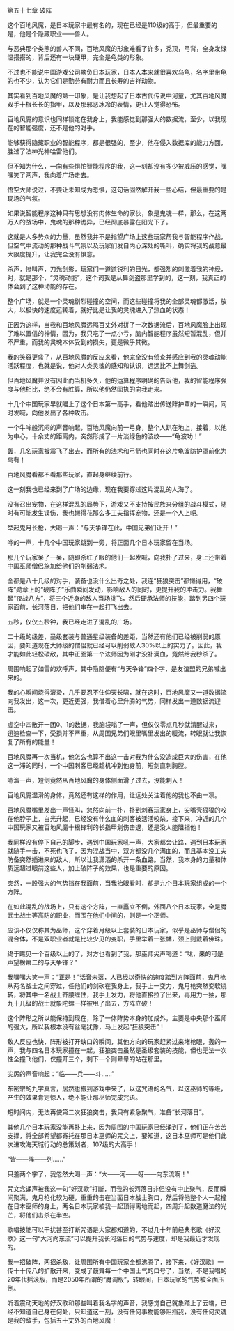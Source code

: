 第五十七章 破阵


这个百地风魔，是日本玩家中最有名的，现在已经是110级的高手，但最重要的是，他是个隐藏职业——兽人。

与恶典那个类熊的兽人不同，百地风魔的形象难看了许多，秃顶，弓背，全身发绿湿搭搭的，背后还有一块硬甲，完全是龟类的形象。

不过也不能说中国游戏公司欺负日本玩家，日本人本来就很喜欢乌龟，名字里带龟的也不少，认为它们是勤劳有耐力而且长寿的吉祥动物。

其实看到百地风魔的第一印象，是让我想起了日本古代传说中河童，尤其百地风魔双手十根长长的指甲，以及那邪恶冰冷的表情，更让人觉得恐怖。

百地风魔的意识也同样锁定在我身上，我能感觉到那强大的数据流，至少，以我现在的智能强度，还不是他的对手。

能够获得隐藏职业的智能程序，都是很强的，至少，他在侵入数据库的能力方面，胜过了法神光神哈雷他们。

但不知为什么，一向有些惧怕智能程序的我，这一刻却没有多少被威压的感觉，嘿嘿笑了两声，我向着广场走去。

悟空大师说过，不要让未知成为恐惧，这句话固然解开我一些心结，但最重要的是现场的气氛。

如果说智能程序这种只有思想没有肉体生命的家伙，象是鬼魂一样，那么，在这两万人的战场中，鬼魂的那种诡异，已经彻底暴露在阳光下了。

这就是人多势众的力量，虽然我并不是指望广场上这些玩家帮我与智能程序作战，但空气中流动的那种战斗气氛以及玩家们发自内心深处的嘶叫，确实将我的战意最大限度提升，让我完全没有惧意。

杀声，惨叫声，刀光剑影，玩家们一道道锐利的目光，都强烈的刺激着我的神经，对，就是那个，“灵魂动能”，这个词我是从舞剑盗那里学到的，这一刻，我真正的体会到了这种动能的存在。

整个广场，就是一个灵魂剧烈碰撞的空间，而这些碰撞将我的全部灵魂都激活，放大，以极快的速度运转着，就好比是让我的灵魂进入了热血的状态！

正因为这样，当我和百地风魔远隔百丈外对拼了一次数据流后，百地风魔脸上出现了难以置信的神情，因为，我只吃了一点小亏，脑内智能程序虽然短暂混乱，但并不严重，而我的灵魂本体受到的损失，更是微乎其微。

我的笑容更盛了，从百地风魔的反应来看，他完全没有侦查并感应到我的灵魂动能活跃程度，也就是说，他对人类灵魂的感知和认识，远远比不上舞剑盗。

但百地风魔并没有因此而当机多久，他的运算程序明确的告诉他，我的智能程序强度与他相比，绝不会有胜算，所以他仍然固执的向我走来。

十几个中国玩家早就瞄上了这个日本第一高手，看他踏出传送阵护罩的一瞬间，同时发喊，向他发出了各种攻击。

一个牛哞般沉闷的声音响起，百地风魔向前一弓身，整个人趴在地上，接着，以他为中心，十余丈的距离内，突然形成了一片淡绿色的波纹——“龟波功！”

轰，几名玩家被震飞了出去，而所有的法术和弓箭也同时在这片龟波防护罩前化为乌有！

百地风魔看都不看那些玩家，直起身继续前行。

这一刻我也已经来到了广场的边缘，现在我要穿过这片混乱的人海了。

没有召出宠物，在这样混乱的局势下，游戏又不支持按民族来分组的战斗模式，随时有可能发生误伤，我也懒得花那么多工夫指挥宠物，还是一个人上吧。

举起鬼月长枪，大喝一声：“与天争锋在此，中国兄弟们让开！”

哗的一声，十几个中国玩家跳到一旁，将正面几个日本玩家留在当场。

那几个玩家呆了一呆，随即杀红了眼的他们一起发喊，向我扑了过来，身上还带着中国巫师僧侣施加给他们的削弱法术。

全都是八十几级的对手，装备也没什么出奇之处，我连“狂狼突击”都懒得用，“破阵”勋章上的“破阵子”乐曲瞬间发动，影响敌人的同时，更提升我的冲击力。我舞起“夜战八方”，将三个近身的敌人当场挑飞，然后硬承法师的技能，踏到另四个玩家面前，长河落日，把他们串在一起打飞出去。

五秒，仅仅五秒钟，我已经走进了混乱的广场。

二十级的级差，圣级套装与普通星级装备的差距，当然还有他们已经被削弱的原因，要知道现在大师级的僧侣就已经可以削弱敌人30%以上的实力了。因此，我才能如此轻松破敌，其中正面第一个法师因为刚才没补满血，竟然给我秒杀了。

周围响起了如雷的欢呼声，其中隐隐便有“与天争锋”四个字，是友谊盟的兄弟喊出来的。

我的心瞬间烧得滚烫，几乎要忍不住仰天长啸，就在这时，百地风魔又一道数据流向我发出，这一次，更近更强，我借着心里升腾的气势，同样发出一道数据流迎击。

虚空中四散开一团0、1的数据，我脑袋嗡了一声，但仅仅零点几秒就清醒过来，迅速检查一下，受损并不严重，从周围兄弟们眼里嘴里发出的暖流，转眼就让我恢复了所有的能量！

百地风魔再一次当机，他怎么也算不出这一击对我为什么没造成巨大的伤害，在他这一滞的同时，一个中国刺客已经趁机冲到他身前，短剑直刺胸膛。

哧溜一声，短剑竟然从百地风魔的身体侧面滑了过去，没能刺入！

百地风魔湿滑的身体，竟然还有这样的作用，让远处关注着他的我也不由一凛。

百地风魔嘴里发出一声怪叫，忽然向前一扑，扑到刺客玩家身上，尖嘴壳狠狠的咬在他脖子上，白光升起，已经没有什么血的刺客被活活咬杀，接下来，冲近的几个中国玩家又被百地风魔十根锋利的长指甲划伤击退，还是没人能阻挡他！

我同样没有停下自己的脚步，遇到中国玩家吼一声，大家都会让路，遇到日本玩家就随手一击，不死也飞了，因为混战当中，双方都没几个满血的，而且基本没工夫防备突然插进来的敌人，所以让我潇洒的杀开一条血路。当然，我本身的力量和体质远超过眼前这些人，加上破阵子的效果，也是重要的原因。

突然，一股强大的气势挡在我面前，当我抬眼看时，却是九个日本玩家组成的一个方阵。

在如此混乱的战场上，只有这个方阵，一直矗立不倒，外面八个日本玩家，全是魔武士战士等高防的职业，而围在他们中间的，则是一个巫师。

应该不仅仅称其为巫师，这个穿着月级以上套装的日本玩家，似乎是巫师与僧侣的混合体，不是双职业者就是比较少见的变职，手里举着一张幡，颈上则戴着佛珠。

终于瞧见一个百级以上的了，对方也看到了我，那巫师尖声喝道：“呔，来的可是声望榜第二的与天争锋？”

我嘿嘿大笑一声：“正是！”话音未落，人已经以奇快的速度踏到方阵面前，鬼月枪从两名战士之间穿过，任他们的剑砍在我身上，我手上一变力，鬼月枪突然变软绕转，将其中一名战士齐腰缠住，我手上发力，将他直接拉了出来，再用力一抽，那九十几级的战士就象陀螺一样被甩了出去，方阵立破！

这个阵形之所以能保持到现在，除了一体阵势本身的加成外，主要是中央那个巫师的强大，所以我根本没有丝毫犹豫，马上发起“狂狼突击”！

敌人反应也快，阵形被打开缺口的瞬间，其他方向的玩家赶紧过来堵枪眼，轰的一声，我与四名日本玩家撞在一起，狂狼突击虽然是圣级套装的技能，但也无法一次性全撞飞他们，仅撞开三个，剩下一个则晕晕的站在那里。

尖厉的声音响起：“临——兵——斗……”

东密宗的九字真言，居然也搬到游戏中来了，以这咒语的名气，以这巫师的等级，产生的效果肯定惊人，绝不能让那巫师完成咒语。

短时间内，无法再使第二次狂狼突击，我只有紧急聚气，准备“长河落日”。

其他几个日本玩家没能再扑上来，因为周围的中国玩家已经涌到了，他们正在苦苦支撑，将全部希望都寄托在那日本巫师的咒文上，要知道，这日本巫师可是他们此次进攻海天城行动的总策划者，107级的大高手！

“皆——阵——列……”

只差两个字了，我忽然大喝一声：“大——河——呀——向东流啊！”

咒文念诵声被我这一句“好汉歌”打断，而我的长河落日非但没有中止聚气，反而瞬间聚满，鬼月枪化软为硬，重重的击在当面日本战士胸口，然后将他整个人一起撞在日本巫师的身上，两名日本玩家被我一起顶得离地而起，四周升起数道魔法的光芒，将他们击杀在半空。

歌唱技能可以干扰甚至打断咒语是大家都知道的，不过几十年前经典老歌《好汉歌》这一句“大河向东流”可以提升我长河落日的气势与速度，却是我最近才发现的。

我一招破阵，两招杀敌，让周围所有中国玩家全都沸腾了，接下来，《好汉歌》一传十十传八的扩散开来，变成了鼓舞每一个中国士气的口号了，当然，不是我唱的20年代摇滚版，而是2050年所谓的“魔调版”，转眼间，日本玩家的气势被全面压倒。

听着震动天地的好汉歌和那些叫着我名字的声音，我感觉自己就象踏上了云端，已经不知道自己身在何处，只知道这一刻，没有任何事物能够阻挡我，没有任何灵魂是我的敌手，包括五十丈外的百地风魔！





